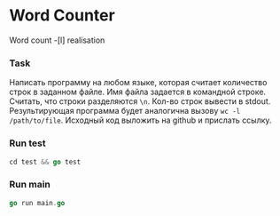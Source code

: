 # Word Counter
Word count -[l] realisation

### Task
Написать программу на любом языке, которая считает количество строк в заданном файле. 
Имя файла задается в командной строке. Считать, что строки разделяются `\n`. Кол-во строк вывести в stdout. 
Результирующая программа будет аналогична вызову `wc -l /path/to/file`. 
Исходный код выложить на github и прислать ссылку.

### Run test
```go
cd test && go test
```

### Run main
```go
go run main.go
```
